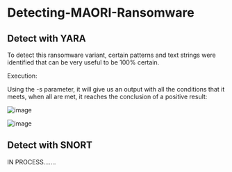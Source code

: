 # Detecting-MAORI-Ransomware

## Detect with YARA

To detect this ransomware variant, certain patterns and text strings were identified that can be very useful to be 100% certain.

Execution:

Using the -s parameter, it will give us an output with all the conditions that it meets, when all are met, it reaches the conclusion of a positive result:

![image](https://github.com/ferhs343/Detecting-MAORI-Ransomware/assets/114626248/3498af27-0967-47a1-ae39-721e8208a87c)

![image](https://github.com/ferhs343/Detecting-MAORI-Ransomware/assets/114626248/e4a402e6-09b7-4fb5-a008-43eacee91cec)


## Detect with SNORT

IN PROCESS.......

